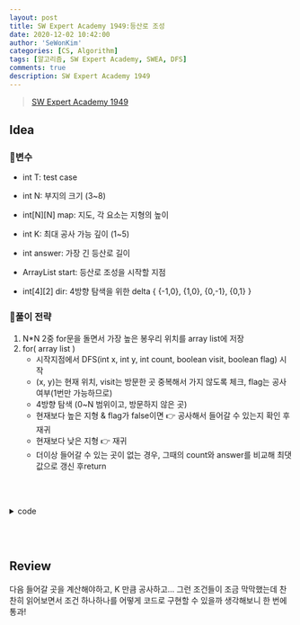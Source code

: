 ```yaml
---
layout: post
title: SW Expert Academy 1949:등산로 조성
date: 2020-12-02 10:42:00
author: 'SeWonKim'
categories: [CS, Algorithm]
tags: [알고리즘, SW Expert Academy, SWEA, DFS]
comments: true
description: SW Expert Academy 1949
---
```


> [SW Expert Academy 1949](https://swexpertacademy.com/main/code/problem/problemDetail.do?contestProbId=AV5PoOKKAPIDFAUq&categoryId=AV5PoOKKAPIDFAUq&categoryType=CODE)

## Idea

### 🥚변수

- int T: test case
- int N: 부지의 크기 (3~8)
- int[N][N] map: 지도, 각 요소는 지형의 높이
- int K: 최대 공사 가능 깊이 (1~5)
- int answer: 가장 긴 등산로 길이

- ArrayList<Point> start: 등산로 조성을 시작할 지점
- int[4][2] dir: 4방향 탐색을 위한 delta { {-1,0}, {1,0}, {0,-1}, {0,1} } 

### 🍳풀이 전략

1. N*N 2중 for문을 돌면서 가장 높은 봉우리 위치를 array list에 저장
2. for( array list )
    - 시작지점에서 DFS(int x, int y, int count, boolean visit, boolean flag) 시작
    - (x, y)는 현재 위치, visit는 방문한 곳 중복해서 가지 않도록 체크, flag는 공사 여부(1번만 가능하므로)
    - 4방향 탐색 (0~N 범위이고, 방문하지 않은 곳)
    - 현재보다 높은 지형 & flag가 false이면 👉 공사해서 들어갈 수 있는지 확인 후 재귀
    - 현재보다 낮은 지형 👉 재귀
    - 더이상 들어갈 수 있는 곳이 없는 경우, 그때의 count와 answer를 비교해 최댓값으로 갱신 후return 



&nbsp;  
&nbsp;

<details>
<summary>code</summary>
<div markdown="1">

```java
import java.awt.Point;
import java.io.BufferedReader;
import java.io.InputStreamReader;
import java.util.ArrayList;
import java.util.StringTokenizer;

public class Solution {

	static int N, K, answer;
	static int[][] map;
	static int[][] dir = { {-1,0}, {1,0}, {0,-1}, {0,1} };
	public static void main(String[] args) throws Exception {
		BufferedReader br = new BufferedReader(new InputStreamReader(System.in));
		StringTokenizer st = null;
		int T = Integer.parseInt(br.readLine());
		for (int TC = 1; TC <=T; TC++) {
			answer = Integer.MIN_VALUE;
			
			st = new StringTokenizer(br.readLine(), " ");
			N = Integer.parseInt(st.nextToken());
			K = Integer.parseInt(st.nextToken());
			map = new int[N][N];
			int maxHeight = Integer.MIN_VALUE;
			for (int i = 0; i < N; i++) {
				st = new StringTokenizer(br.readLine(), " ");
				for (int j = 0; j < N; j++) {
					map[i][j] = Integer.parseInt(st.nextToken());
					maxHeight = Math.max(maxHeight, map[i][j]);
				}
			}
			
			// 가장 높은 봉우리 ArrayList에 저장
			ArrayList<Point> start = new ArrayList<Point>();
			for (int i = 0; i < N; i++) {
				for (int j = 0; j < N; j++) {
					if(map[i][j] == maxHeight) start.add(new Point(i, j));
				}
			}
			
			// 등산로 조성
			for (int i = 0; i < start.size(); i++) {
				int x = start.get(i).x;
				int y = start.get(i).y;
				boolean[][] visit = new boolean[N][N];
				visit[x][y] = true;
				DFS(x, y, 1, visit, false);
				visit[x][y] = false;
			}
			
			System.out.println("#" + TC + " " + answer);
		}
	}

	private static void DFS(int x, int y, int count, boolean[][] visit, boolean flag) {
		for (int k = 0; k < 4; k++) {
			int nx = x + dir[k][0];
			int ny = y + dir[k][1];
			
			if(nx >= 0 && nx < N && ny >= 0 && ny < N && !visit[nx][ny]) {
				if(map[nx][ny] < map[x][y]) {
					visit[nx][ny] = true;
					DFS(nx, ny, count+1, visit, flag);
					visit[nx][ny] = false;
				}
				else {
					if(!flag && cal(map[x][y], map[nx][ny], K) != -1) {
						visit[nx][ny] = true;
						int tmp = map[nx][ny];
						map[nx][ny] = cal(map[x][y], map[nx][ny], K);
						
						DFS(nx, ny, count+1, visit, true);
						
						map[nx][ny] = tmp;
						visit[nx][ny] = false;
					}
				}
			}
		}
		answer = Math.max(answer, count);
	}
	
	private static int cal(int now, int next, int k) {
		for (int i = 1; i <= k; i++) {
			if(now > next-i)	return next-i;
		}
		return -1;
	}

}

```

</div>
</details>

&nbsp;  
&nbsp;

## Review

다음 들어갈 곳을 계산해야하고, K 만큼 공사하고... 그런 조건들이 조금 막막했는데 찬찬히 읽어보면서 조건 하나하나를 어떻게 코드로 구현할 수 있을까 생각해보니 한 번에 통과!

&nbsp;  
&nbsp;
